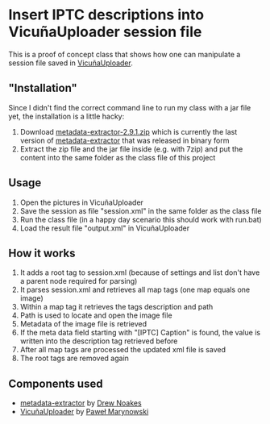 # Insert IPTC descriptions into VicuñaUploader session file

This is a proof of concept class that shows how one can manipulate a session file saved in [VicuñaUploader](http://yarl.github.io/vicuna/).

"Installation"
--------------
Since I didn't find the correct command line to run my class with a jar file yet, the installation is a little hacky:

1. Download [metadata-extractor-2.9.1.zip](https://github-cloud.s3.amazonaws.com/releases/26836459/3706e91c-0755-11e6-9929-0f7a828a7177.zip?X-Amz-Algorithm=AWS4-HMAC-SHA256&X-Amz-Credential=AKIAISTNZFOVBIJMK3TQ%2F20170331%2Fus-east-1%2Fs3%2Faws4_request&X-Amz-Date=20170331T190753Z&X-Amz-Expires=300&X-Amz-Signature=66b5d9b7355976dfab39e958426babeddd3d7b02f00ddbae41f62cf68f460a62&X-Amz-SignedHeaders=host&actor_id=12448283&response-content-disposition=attachment%3B%20filename%3Dmetadata-extractor-2.9.1.zip&response-content-type=application%2Foctet-stream) which is currently the last version of [metadata-extractor](https://github.com/drewnoakes/metadata-extractor) that was released in binary form
2. Extract the zip file and the jar file inside (e.g. with 7zip) and put the content into the same folder as the class file of this project

Usage
-----
1. Open the pictures in VicuñaUploader
2. Save the session as file "session.xml" in the same folder as the class file
3. Run the class file (in a happy day scenario this should work with run.bat)
4. Load the result file "output.xml" in VicuñaUploader 

How it works
------------
1. It adds a root tag to session.xml (because of settings and list don't have a parent node required for parsing)
2. It parses session.xml and retrieves all map tags (one map equals one image)
3. Within a map tag it retrieves the tags description and path 
4. Path is used to locate and open the image file
5. Metadata of the image file is retrieved
6. If the meta data field starting with "[IPTC] Caption" is found, the value is written into the description tag retrieved before
7. After all map tags are processed the updated xml file is saved
8. The root tags are removed again

Components used
---------------
* [metadata-extractor](https://github.com/drewnoakes/metadata-extractor) by [Drew Noakes](https://github.com/drewnoakes)
* [VicuñaUploader](https://github.com/yarl/vicuna) by [Paweł Marynowski](https://github.com/yarl)


